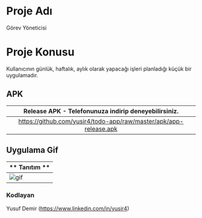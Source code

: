 # Proje Adı
Görev Yöneticisi

# Proje Konusu
Kullanıcının günlük, haftalık, aylık olarak yapacağı işleri planladığı küçük bir uygulamadır.

## APK

| Release APK - Telefonunuza indirip deneyebilirsiniz. |
| :---:   | 
| https://github.com/yusir4/todo-app/raw/master/apk/app-release.apk |

## Uygulama Gif

|** Tanıtım **|
|---|
|![gif](https://user-images.githubusercontent.com/62894501/104864383-dcfd3b00-5949-11eb-94f5-a821e5c5c40e.gif)|

### Kodlayan
Yusuf Demir (https://www.linkedin.com/in/yusir4)

